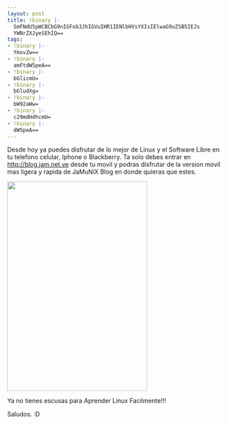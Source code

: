 ```yaml
---
layout: post
title: !binary |-
  SmFNdU5pWCBCbG9nIGFob3JhIGVuIHR1IENlbHVsYXIsIElwaG9uZSB5IEJs
  YWNrZXJyeSEhIQ==
tags:
- !binary |-
  YmxvZw==
- !binary |-
  amFtdW5peA==
- !binary |-
  bGlicmU=
- !binary |-
  bGludXg=
- !binary |-
  bW92aWw=
- !binary |-
  c29mdHdhcmU=
- !binary |-
  dW5peA==
---
```

Desde hoy ya puedes disfrutar de lo mejor de Linux y el Software Libre en tu telefono celular, Iphone o Blackberry. Ta solo debes entrar en http://blog.jam.net.ve desde tu movil y podras disfrutar de la version movil mas ligera y rapida de JaMuNiX Blog en donde quieras que estes.

<a href="http://blog.jam.net.ve/imagenes/jamunixblog-movil.jpg"><img class="alignnone" title="JaMuNiX Blog en tu Iphone" src="http://blog.jam.net.ve/imagenes/jamunixblog-movil.jpg" alt="" width="322" height="482" /></a>

Ya no tienes escusas para Aprender Linux Facilmente!!!

Saludos. :D
